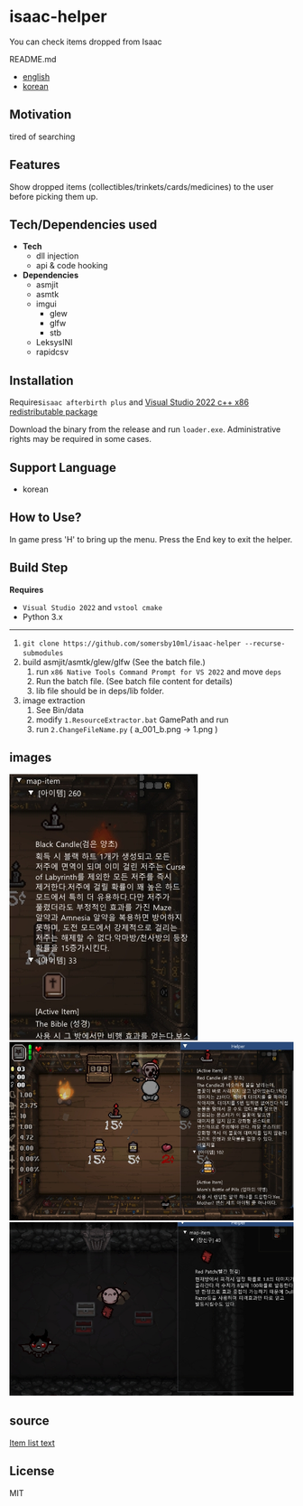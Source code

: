 # isaac-helper
You can check items dropped from Isaac

README.md
- [english](./)
- [korean](./README-ko.md)




## Motivation
tired of searching

## Features
Show dropped items (collectibles/trinkets/cards/medicines) to the user before picking them up.

## Tech/Dependencies used
- **Tech**
	- dll injection
	- api & code hooking
-  **Dependencies**
	- asmjit
	- asmtk
	- imgui
		- glew
		- glfw
		- stb
	- LeksysINI
	- rapidcsv


## Installation
Requires`isaac afterbirth plus` and
[Visual Studio 2022 c++ x86 redistributable package](https://docs.microsoft.com/en-us/cpp/windows/latest-supported-vc-redist?view=msvc-170)

Download the binary from the release and run `loader.exe`.
Administrative rights may be required in some cases.

## Support Language
- korean

## How to Use?
In game press 'H' to bring up the menu.
Press the End key to exit the helper.

## Build Step

**Requires**
- `Visual Studio 2022` and `vstool cmake`
- Python 3.x
---
1. `git clone https://github.com/somersby10ml/isaac-helper --recurse-submodules`
2.  build asmjit/asmtk/glew/glfw (See the batch file.)
	1.  run `x86 Native Tools Command Prompt for VS 2022` and move `deps`
	2. Run the batch file. (See batch file content for details)
	3. lib file should be in deps/lib folder.
3. image extraction
	1. See Bin/data
	2. modify `1.ResourceExtractor.bat` GamePath and run
	3. run `2.ChangeFileName.py`
		( a_001_b.png -> 1.png )

## images
![image1](images/1.jpg)
![image1](images/2.jpg)
![image1](images/3.jpg)

## source
[Item list text](https://namu.wiki/w/%EC%95%84%EC%9D%B4%EC%9E%91%EC%9D%98%20%EB%B2%88%EC%A0%9C)

## License
MIT


